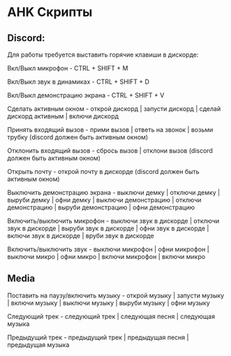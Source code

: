 # AHK Скрипты

## Discord:

Для работы требуется выставить горячие клавиши в дискорде:

Вкл/Выкл микрофон - CTRL + SHIFT + M

Вкл/Выкл звук в динамиках - CTRL + SHIFT + D

Вкл/Выкл демонстрацию экрана - CTRL + SHIFT + V

Сделать активным окном - открой дискорд | запусти дискорд | сделай дискорд активным | включи дискорд

Принять входящий вызов - прими вызов | ответь на звонок | возьми трубку (discord должен быть активным окном) 

Отклонить входящий вызов - сбрось вызов | отклони вызов (discord должен быть активным окном)

Открыть почту - открой почту в дискорде (discord должен быть активным окном)

Выключить демонстрацию экрана - выключи демку | отключи демку | выруби демку | офни демку | выключи демонстрацию | отключи демонстрацию | выруби демонстрацию | офни демонстрацию

Включить/выключить микрофон - выключи звук в дискорде | отключи звук в дискорде | выруби звук в дискорде | офни звук в дискорде | включи звук в дискорде | вруби звук в дискорде 

Включить/выключить звук - выключи микрофон | офни микрофон | выключи микро | офни микро | включи микрофон | включи микро

## Media

Поставить на паузу/включить музыку - открой музыку | запусти музыку | включи музыку | выключи музыку | выруби музыку | офни музыку

Следующий трек - следующий трек | следующая песня | следующая музыка

Предыдущий трек - предыдущий трек | предыдущая песня | предыдущая музыка
